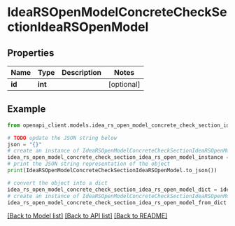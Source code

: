 # IdeaRSOpenModelConcreteCheckSectionIdeaRSOpenModel


## Properties

Name | Type | Description | Notes
------------ | ------------- | ------------- | -------------
**id** | **int** |  | [optional] 

## Example

```python
from openapi_client.models.idea_rs_open_model_concrete_check_section_idea_rs_open_model import IdeaRSOpenModelConcreteCheckSectionIdeaRSOpenModel

# TODO update the JSON string below
json = "{}"
# create an instance of IdeaRSOpenModelConcreteCheckSectionIdeaRSOpenModel from a JSON string
idea_rs_open_model_concrete_check_section_idea_rs_open_model_instance = IdeaRSOpenModelConcreteCheckSectionIdeaRSOpenModel.from_json(json)
# print the JSON string representation of the object
print(IdeaRSOpenModelConcreteCheckSectionIdeaRSOpenModel.to_json())

# convert the object into a dict
idea_rs_open_model_concrete_check_section_idea_rs_open_model_dict = idea_rs_open_model_concrete_check_section_idea_rs_open_model_instance.to_dict()
# create an instance of IdeaRSOpenModelConcreteCheckSectionIdeaRSOpenModel from a dict
idea_rs_open_model_concrete_check_section_idea_rs_open_model_from_dict = IdeaRSOpenModelConcreteCheckSectionIdeaRSOpenModel.from_dict(idea_rs_open_model_concrete_check_section_idea_rs_open_model_dict)
```
[[Back to Model list]](../README.md#documentation-for-models) [[Back to API list]](../README.md#documentation-for-api-endpoints) [[Back to README]](../README.md)


